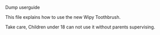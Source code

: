 Dump userguide


This file explains how to use the new Wipy Toothbrush.


Take care, Children under 18 can not use it without parents supervising.
